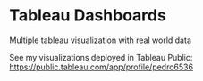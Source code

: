 # Tableau Dashboards
Multiple tableau visualization with real world data

See my visualizations deployed in Tableau Public: https://public.tableau.com/app/profile/pedro6536
